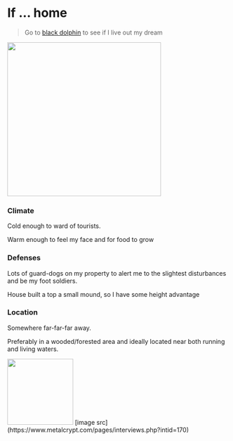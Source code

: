 # If ... home 

> Go to [black dolphin](http://to-do.avsbq.org/black_dolphin) to see if I live out my dream

<img src=".pix/home.webp" style="width:350px; height: auto;">

### Climate

Cold enough to ward of tourists.

Warm enough to feel my face and for food to grow

### Defenses

Lots of guard-dogs on my property to alert me to the slightest disturbances and be my foot soldiers.

House built a top a small mound, so I have some height advantage

### Location

Somewhere far-far-far away.

Preferably in a wooded/forested area and ideally located near both running and living waters.


<img src=".pix/dark_forest.avif" style="width:150px; height: auto;">
[image src](https://www.metalcrypt.com/pages/interviews.php?intid=170)
